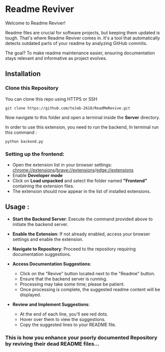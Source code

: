 # Readme Reviver

Welcome to Readme Reviver!

Readme files are crucial for software projects, but keeping them updated is tough. That's where Readme Reviver comes in. It's a tool that automatically detects outdated parts of your readme by analyzing GitHub commits.

The goal? To make readme maintenance easier, ensuring documentation stays relevant and informative as project evolves.

## Installation

### Clone this Repository

You can clone this repo using HTTPS or SSH

    git clone https://github.com/teJab-2610/ReadMeRevive.git

Now navigate to this folder and open a terminal inside the **Server** directory.

In order to use this extension, you need to run the backend,
In terminal run this command :

    python backend.py

### Setting up the frontend:

- Open the extension list in your browser settings: [chrome://extensions](chrome://extensions)/[brave://extensions](brave://extensions)/[edge://extensions](edge://extensions)
- Enable **Developer mode**
- Click on **Load unpacked** and select the folder named **"Frontend"** containing the extension files.
- The extension should now appear in the list of installed extensions.


## Usage :
- **Start the Backend Server**: Execute the command provided above to initiate the backend server.
- **Enable the Extension**: If not already enabled, access your browser settings and enable the extension.
- **Navigate to Repository**: Proceed to the repository requiring documentation suggestions.
- **Access Documentation Suggestions**:
  - Click on the "Revive" button located next to the "Readme" button.
  - Ensure that the backend server is running.
  - Processing may take some time; please be patient.
  - Once processing is complete, the suggested readme content will be displayed.

- **Review and Implement Suggestions**:
  - At the end of each line, you'll see red dots.
  - Hover over them to view the suggestions.
  - Copy the suggested lines to your README file.
    
### This is how you enhance your poorly documented Repository by reviving their dead README files...
